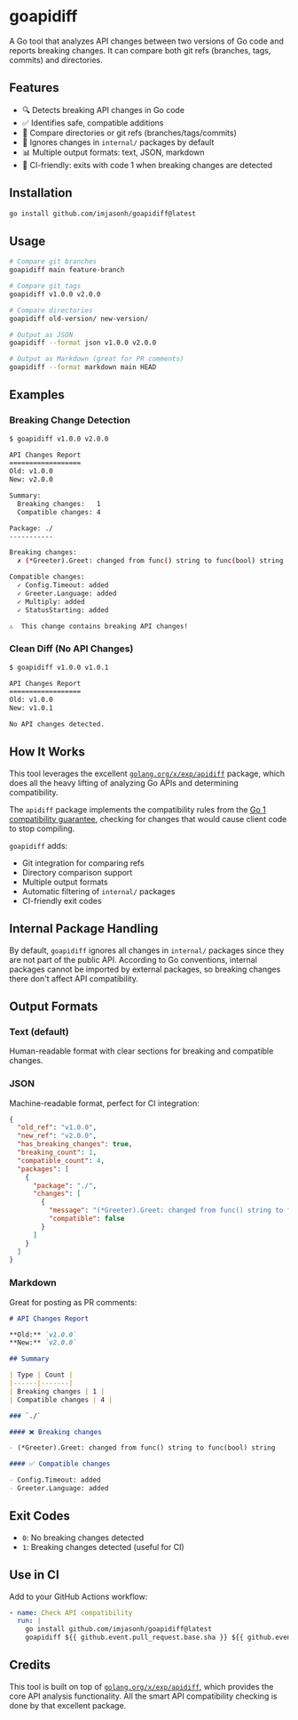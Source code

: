 # goapidiff

A Go tool that analyzes API changes between two versions of Go code and reports breaking changes. It can compare both git refs (branches, tags, commits) and directories.

## Features

- 🔍 Detects breaking API changes in Go code
- ✅ Identifies safe, compatible additions
- 📁 Compare directories or git refs (branches/tags/commits)
- 🚫 Ignores changes in `internal/` packages by default
- 📊 Multiple output formats: text, JSON, markdown
- 🚀 CI-friendly: exits with code 1 when breaking changes are detected

## Installation

```bash
go install github.com/imjasonh/goapidiff@latest
```

## Usage

```bash
# Compare git branches
goapidiff main feature-branch

# Compare git tags
goapidiff v1.0.0 v2.0.0

# Compare directories
goapidiff old-version/ new-version/

# Output as JSON
goapidiff --format json v1.0.0 v2.0.0

# Output as Markdown (great for PR comments)
goapidiff --format markdown main HEAD
```

## Examples

### Breaking Change Detection

```bash
$ goapidiff v1.0.0 v2.0.0

API Changes Report
==================
Old: v1.0.0
New: v2.0.0

Summary:
  Breaking changes:   1
  Compatible changes: 4

Package: ./
-----------

Breaking changes:
  ✗ (*Greeter).Greet: changed from func() string to func(bool) string

Compatible changes:
  ✓ Config.Timeout: added
  ✓ Greeter.Language: added
  ✓ Multiply: added
  ✓ StatusStarting: added

⚠️  This change contains breaking API changes!
```

### Clean Diff (No API Changes)

```bash
$ goapidiff v1.0.0 v1.0.1

API Changes Report
==================
Old: v1.0.0
New: v1.0.1

No API changes detected.
```

## How It Works

This tool leverages the excellent [`golang.org/x/exp/apidiff`](https://pkg.go.dev/golang.org/x/exp/apidiff) package, which does all the heavy lifting of analyzing Go APIs and determining compatibility.

The `apidiff` package implements the compatibility rules from the [Go 1 compatibility guarantee](https://golang.org/doc/go1compat), checking for changes that would cause client code to stop compiling.

`goapidiff` adds:
- Git integration for comparing refs
- Directory comparison support
- Multiple output formats
- Automatic filtering of `internal/` packages
- CI-friendly exit codes

## Internal Package Handling

By default, `goapidiff` ignores all changes in `internal/` packages since they are not part of the public API. According to Go conventions, internal packages cannot be imported by external packages, so breaking changes there don't affect API compatibility.

## Output Formats

### Text (default)
Human-readable format with clear sections for breaking and compatible changes.

### JSON
Machine-readable format, perfect for CI integration:

```json
{
  "old_ref": "v1.0.0",
  "new_ref": "v2.0.0",
  "has_breaking_changes": true,
  "breaking_count": 1,
  "compatible_count": 4,
  "packages": [
    {
      "package": "./",
      "changes": [
        {
          "message": "(*Greeter).Greet: changed from func() string to func(bool) string",
          "compatible": false
        }
      ]
    }
  ]
}
```

### Markdown
Great for posting as PR comments:

```markdown
# API Changes Report

**Old:** `v1.0.0`  
**New:** `v2.0.0`  

## Summary

| Type | Count |
|------|-------|
| Breaking changes | 1 |
| Compatible changes | 4 |

### `./`

#### ❌ Breaking changes

- (*Greeter).Greet: changed from func() string to func(bool) string

#### ✅ Compatible changes

- Config.Timeout: added
- Greeter.Language: added
```

## Exit Codes

- `0`: No breaking changes detected
- `1`: Breaking changes detected (useful for CI)

## Use in CI

Add to your GitHub Actions workflow:

```yaml
- name: Check API compatibility
  run: |
    go install github.com/imjasonh/goapidiff@latest
    goapidiff ${{ github.event.pull_request.base.sha }} ${{ github.event.pull_request.head.sha }}
```

## Credits

This tool is built on top of [`golang.org/x/exp/apidiff`](https://pkg.go.dev/golang.org/x/exp/apidiff), which provides the core API analysis functionality. All the smart API compatibility checking is done by that excellent package.

